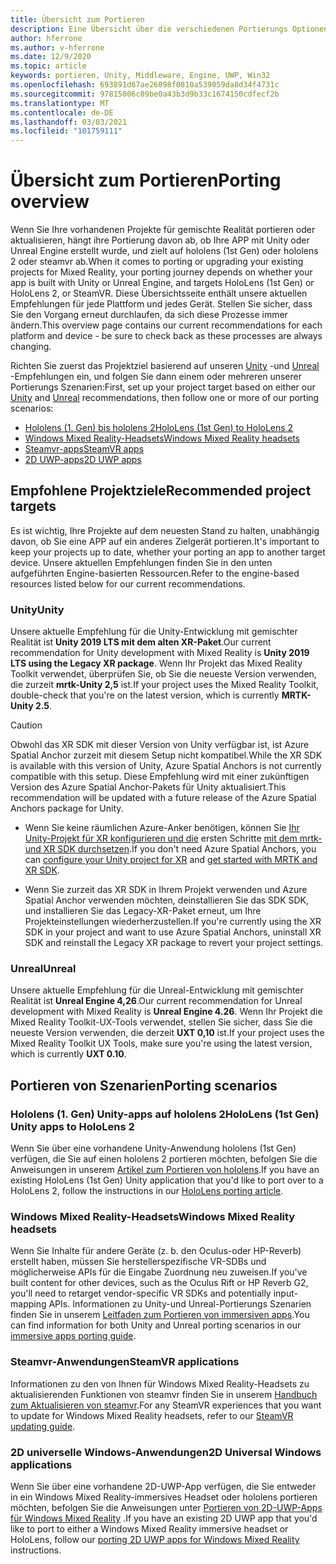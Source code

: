 ```yaml
---
title: Übersicht zum Portieren
description: Eine Übersicht über die verschiedenen Portierungs Optionen, um Ihre vorhandenen Anwendungen in die gemischte Realität für hololens und VR zu bringen.
author: hferrone
ms.author: v-hferrone
ms.date: 12/9/2020
ms.topic: article
keywords: portieren, Unity, Middleware, Engine, UWP, Win32
ms.openlocfilehash: 693891d67ae26098f0810a539059da8d34f4731c
ms.sourcegitcommit: 97815006c09be0a43b3d9b33c1674150cdfecf2b
ms.translationtype: MT
ms.contentlocale: de-DE
ms.lasthandoff: 03/03/2021
ms.locfileid: "101759111"
---
```

# <a name="porting-overview"></a><span data-ttu-id="2f228-104">Übersicht zum Portieren</span><span class="sxs-lookup"><span data-stu-id="2f228-104">Porting overview</span></span>

<span data-ttu-id="2f228-105">Wenn Sie Ihre vorhandenen Projekte für gemischte Realität portieren oder aktualisieren, hängt ihre Portierung davon ab, ob Ihre APP mit Unity oder Unreal Engine erstellt wurde, und zielt auf hololens (1st Gen) oder hololens 2 oder steamvr ab.</span><span class="sxs-lookup"><span data-stu-id="2f228-105">When it comes to porting or upgrading your existing projects for Mixed Reality, your porting journey depends on whether your app is built with Unity or Unreal Engine, and targets HoloLens (1st Gen) or HoloLens 2, or SteamVR.</span></span> <span data-ttu-id="2f228-106">Diese Übersichtsseite enthält unsere aktuellen Empfehlungen für jede Plattform und jedes Gerät. Stellen Sie sicher, dass Sie den Vorgang erneut durchlaufen, da sich diese Prozesse immer ändern.</span><span class="sxs-lookup"><span data-stu-id="2f228-106">This overview page contains our current recommendations for each platform and device - be sure to check back as these processes are always changing.</span></span>

<span data-ttu-id="2f228-107">Richten Sie zuerst das Projektziel basierend auf unseren [Unity](#unity) -und [Unreal](#unreal) -Empfehlungen ein, und folgen Sie dann einem oder mehreren unserer Portierungs Szenarien:</span><span class="sxs-lookup"><span data-stu-id="2f228-107">First, set up your project target based on either our [Unity](#unity) and [Unreal](#unreal) recommendations, then follow one or more of our porting scenarios:</span></span>

- [<span data-ttu-id="2f228-108">Hololens (1. Gen) bis hololens 2</span><span class="sxs-lookup"><span data-stu-id="2f228-108">HoloLens (1st Gen) to HoloLens 2</span></span>](#hololens-1st-gen-unity-apps-to-hololens-2)
- [<span data-ttu-id="2f228-109">Windows Mixed Reality-Headsets</span><span class="sxs-lookup"><span data-stu-id="2f228-109">Windows Mixed Reality headsets</span></span>](#windows-mixed-reality-headsets)
- [<span data-ttu-id="2f228-110">Steamvr-apps</span><span class="sxs-lookup"><span data-stu-id="2f228-110">SteamVR apps</span></span>](#steamvr-applications)
- [<span data-ttu-id="2f228-111">2D UWP-apps</span><span class="sxs-lookup"><span data-stu-id="2f228-111">2D UWP apps</span></span>](#2d-universal-windows-applications)

## <a name="recommended-project-targets"></a><span data-ttu-id="2f228-112">Empfohlene Projektziele</span><span class="sxs-lookup"><span data-stu-id="2f228-112">Recommended project targets</span></span>

<span data-ttu-id="2f228-113">Es ist wichtig, Ihre Projekte auf dem neuesten Stand zu halten, unabhängig davon, ob Sie eine APP auf ein anderes Zielgerät portieren.</span><span class="sxs-lookup"><span data-stu-id="2f228-113">It's important to keep your projects up to date, whether your porting an app to another target device.</span></span> <span data-ttu-id="2f228-114">Unsere aktuellen Empfehlungen finden Sie in den unten aufgeführten Engine-basierten Ressourcen.</span><span class="sxs-lookup"><span data-stu-id="2f228-114">Refer to the engine-based resources listed below for our current recommendations.</span></span>

### <a name="unity"></a><span data-ttu-id="2f228-115">Unity</span><span class="sxs-lookup"><span data-stu-id="2f228-115">Unity</span></span>

<span data-ttu-id="2f228-116">Unsere aktuelle Empfehlung für die Unity-Entwicklung mit gemischter Realität ist **Unity 2019 LTS mit dem alten XR-Paket**.</span><span class="sxs-lookup"><span data-stu-id="2f228-116">Our current recommendation for Unity development with Mixed Reality is **Unity 2019 LTS using the Legacy XR package**.</span></span> <span data-ttu-id="2f228-117">Wenn Ihr Projekt das Mixed Reality Toolkit verwendet, überprüfen Sie, ob Sie die neueste Version verwenden, die zurzeit **mrtk-Unity 2,5** ist.</span><span class="sxs-lookup"><span data-stu-id="2f228-117">If your project uses the Mixed Reality Toolkit, double-check that you're on the latest version, which is currently **MRTK-Unity 2.5**.</span></span>

> [!CAUTION]
> <span data-ttu-id="2f228-118">Obwohl das XR SDK mit dieser Version von Unity verfügbar ist, ist Azure Spatial Anchor zurzeit mit diesem Setup nicht kompatibel.</span><span class="sxs-lookup"><span data-stu-id="2f228-118">While the XR SDK is available with this version of Unity, Azure Spatial Anchors is not currently compatible with this setup.</span></span> <span data-ttu-id="2f228-119">Diese Empfehlung wird mit einer zukünftigen Version des Azure Spatial Anchor-Pakets für Unity aktualisiert.</span><span class="sxs-lookup"><span data-stu-id="2f228-119">This recommendation will be updated with a future release of the Azure Spatial Anchors package for Unity.</span></span> 
> 
> * <span data-ttu-id="2f228-120">Wenn Sie keine räumlichen Azure-Anker benötigen, können Sie [Ihr Unity-Projekt für XR konfigurieren und die](https://docs.unity3d.com/Manual/configuring-project-for-xr.html) ersten Schritte [mit dem mrtk-und XR SDK durchsetzen](https://docs.microsoft.com/windows/mixed-reality/mrtk-docs/configuration/getting-started-with-mrtk-and-xrsdk.md).</span><span class="sxs-lookup"><span data-stu-id="2f228-120">If you don't need Azure Spatial Anchors, you can [configure your Unity project for XR](https://docs.unity3d.com/Manual/configuring-project-for-xr.html) and [get started with MRTK and XR SDK](https://docs.microsoft.com/windows/mixed-reality/mrtk-docs/configuration/getting-started-with-mrtk-and-xrsdk.md).</span></span>
> 
> * <span data-ttu-id="2f228-121">Wenn Sie zurzeit das XR SDK in Ihrem Projekt verwenden und Azure Spatial Anchor verwenden möchten, deinstallieren Sie das SDK SDK, und installieren Sie das Legacy-XR-Paket erneut, um Ihre Projekteinstellungen wiederherzustellen.</span><span class="sxs-lookup"><span data-stu-id="2f228-121">If you're currently using the XR SDK in your project and want to use Azure Spatial Anchors, uninstall XR SDK and reinstall the Legacy XR package to revert your project settings.</span></span>


### <a name="unreal"></a><span data-ttu-id="2f228-122">Unreal</span><span class="sxs-lookup"><span data-stu-id="2f228-122">Unreal</span></span> 

<span data-ttu-id="2f228-123">Unsere aktuelle Empfehlung für die Unreal-Entwicklung mit gemischter Realität ist **Unreal Engine 4,26**.</span><span class="sxs-lookup"><span data-stu-id="2f228-123">Our current recommendation for Unreal development with Mixed Reality is **Unreal Engine 4.26**.</span></span> <span data-ttu-id="2f228-124">Wenn Ihr Projekt die Mixed Reality Toolkit-UX-Tools verwendet, stellen Sie sicher, dass Sie die neueste Version verwenden, die derzeit **UXT 0,10** ist.</span><span class="sxs-lookup"><span data-stu-id="2f228-124">If your project uses the Mixed Reality Toolkit UX Tools, make sure you're using the latest version, which is currently **UXT 0.10**.</span></span>

## <a name="porting-scenarios"></a><span data-ttu-id="2f228-125">Portieren von Szenarien</span><span class="sxs-lookup"><span data-stu-id="2f228-125">Porting scenarios</span></span>

### <a name="hololens-1st-gen-unity-apps-to-hololens-2"></a><span data-ttu-id="2f228-126">Hololens (1. Gen) Unity-apps auf hololens 2</span><span class="sxs-lookup"><span data-stu-id="2f228-126">HoloLens (1st Gen) Unity apps to HoloLens 2</span></span>

<span data-ttu-id="2f228-127">Wenn Sie über eine vorhandene Unity-Anwendung hololens (1st Gen) verfügen, die Sie auf einen hololens 2 portieren möchten, befolgen Sie die Anweisungen in unserem [Artikel zum Portieren von hololens](./porting-hl1-hl2.md).</span><span class="sxs-lookup"><span data-stu-id="2f228-127">If you have an existing HoloLens (1st Gen) Unity application that you'd like to port over to a HoloLens 2, follow the instructions in our [HoloLens porting article](./porting-hl1-hl2.md).</span></span>

### <a name="windows-mixed-reality-headsets"></a><span data-ttu-id="2f228-128">Windows Mixed Reality-Headsets</span><span class="sxs-lookup"><span data-stu-id="2f228-128">Windows Mixed Reality headsets</span></span>

<span data-ttu-id="2f228-129">Wenn Sie Inhalte für andere Geräte (z. b. den Oculus-oder HP-Reverb) erstellt haben, müssen Sie herstellerspezifische VR-SDBs und möglicherweise APIs für die Eingabe Zuordnung neu zuweisen.</span><span class="sxs-lookup"><span data-stu-id="2f228-129">If you've built content for other devices, such as the Oculus Rift or HP Reverb G2, you'll need to retarget vendor-specific VR SDKs and potentially input-mapping APIs.</span></span> <span data-ttu-id="2f228-130">Informationen zu Unity-und Unreal-Portierungs Szenarien finden Sie in unserem [Leitfaden zum Portieren von immersiven apps](porting-guides.md).</span><span class="sxs-lookup"><span data-stu-id="2f228-130">You can find information for both Unity and Unreal porting scenarios in our [immersive apps porting guide](porting-guides.md).</span></span>

### <a name="steamvr-applications"></a><span data-ttu-id="2f228-131">Steamvr-Anwendungen</span><span class="sxs-lookup"><span data-stu-id="2f228-131">SteamVR applications</span></span>

<span data-ttu-id="2f228-132">Informationen zu den von Ihnen für Windows Mixed Reality-Headsets zu aktualisierenden Funktionen von steamvr finden Sie in unserem [Handbuch zum Aktualisieren von steamvr](updating-your-steamvr-application-for-windows-mixed-reality.md).</span><span class="sxs-lookup"><span data-stu-id="2f228-132">For any SteamVR experiences that you want to update for Windows Mixed Reality headsets, refer to our [SteamVR updating guide](updating-your-steamvr-application-for-windows-mixed-reality.md).</span></span>

### <a name="2d-universal-windows-applications"></a><span data-ttu-id="2f228-133">2D universelle Windows-Anwendungen</span><span class="sxs-lookup"><span data-stu-id="2f228-133">2D Universal Windows applications</span></span>

<span data-ttu-id="2f228-134">Wenn Sie über eine vorhandene 2D-UWP-App verfügen, die Sie entweder in ein Windows Mixed Reality-immersives Headset oder hololens portieren möchten, befolgen Sie die Anweisungen unter [Portieren von 2D-UWP-Apps für Windows Mixed Reality](building-2d-apps.md) .</span><span class="sxs-lookup"><span data-stu-id="2f228-134">If you have an existing 2D UWP app that you'd like to port to either a Windows Mixed Reality immersive headset or HoloLens, follow our [porting 2D UWP apps for Windows Mixed Reality](building-2d-apps.md) instructions.</span></span>